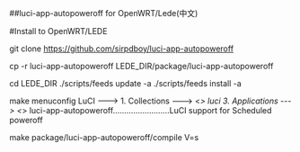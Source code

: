 ##luci-app-autopoweroff for OpenWRT/Lede(中文)


#Install to OpenWRT/LEDE

git clone https://github.com/sirpdboy/luci-app-autopoweroff

cp -r luci-app-autopoweroff LEDE_DIR/package/luci-app-autopoweroff

cd LEDE_DIR
./scripts/feeds update -a
./scripts/feeds install -a

make menuconfig
LuCI  --->
	1. Collections  --->
		<*> luci
	3. Applications  --->
		<*> luci-app-autopoweroff.........................LuCI support for Scheduled poweroff


make package/luci-app-autopoweroff/compile V=s
